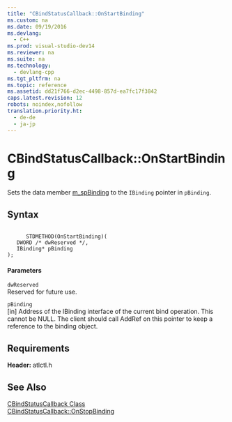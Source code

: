 ```yaml
---
title: "CBindStatusCallback::OnStartBinding"
ms.custom: na
ms.date: 09/19/2016
ms.devlang: 
  - C++
ms.prod: visual-studio-dev14
ms.reviewer: na
ms.suite: na
ms.technology: 
  - devlang-cpp
ms.tgt_pltfrm: na
ms.topic: reference
ms.assetid: dd21f766-d2ec-4498-857d-ea7fc17f3842
caps.latest.revision: 12
robots: noindex,nofollow
translation.priority.ht: 
  - de-de
  - ja-jp
---
```

# CBindStatusCallback::OnStartBinding
Sets the data member [m_spBinding](../vs140/CBindStatusCallback--m_spBinding.md) to the `IBinding` pointer in `pBinding`.  
  
## Syntax  
  
```  
  
      STDMETHOD(OnStartBinding)(  
   DWORD /* dwReserved */,  
   IBinding* pBinding   
);  
```  
  
#### Parameters  
 `dwReserved`  
 Reserved for future use.  
  
 `pBinding`  
 [in] Address of the IBinding interface of the current bind operation. This cannot be NULL. The client should call AddRef on this pointer to keep a reference to the binding object.  
  
## Requirements  
 **Header:** atlctl.h  
  
## See Also  
 [CBindStatusCallback Class](../vs140/CBindStatusCallback-Class.md)   
 [CBindStatusCallback::OnStopBinding](../vs140/CBindStatusCallback--OnStopBinding.md)